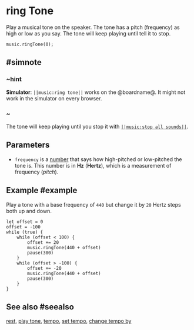 # ring Tone

Play a musical tone on the speaker. The tone has a pitch (frequency) as high or low as you say.
The tone will keep playing until tell it to stop.

```sig
music.ringTone(0);
```

## #simnote
### ~hint
**Simulator**: ``||music:ring tone||`` works on the @boardname@. It might not work in the simulator on every browser.
### ~

The tone will keep playing until you stop it with [``||music:stop all sounds||``](/reference/music/stop-all-sounds).

## Parameters

* ``frequency`` is a [number](/types/number) that says
how high-pitched or low-pitched the tone is.  This
number is in **Hz** (**Hertz**), which is a measurement of frequency (_pitch_).

## Example #example

Play a tone with a base frequency of ``440`` but change it by ``20`` Hertz steps both up and down.

```blocks
let offset = 0
offset = -100
while (true) {
    while (offset < 100) {
        offset += 20
        music.ringTone(440 + offset)
        pause(300)
    }
    while (offset > -100) {
        offset += -20
        music.ringTone(440 + offset)
        pause(300)
    }
}
```

## See also #seealso

[rest](/reference/music/rest), [play tone](/reference/music/play-tone),
[tempo](/reference/music/tempo), [set tempo](/reference/music/set-tempo),
[change tempo by](/reference/music/change-tempo-by)
